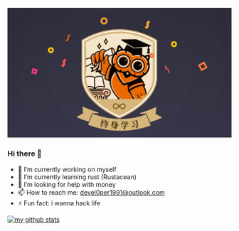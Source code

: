 [![终身学习](./终身学习.png)](http://m.igetget.com/native/sponsor)

### Hi there 👋

- 🔭 I’m currently working on myself
- 🌱 I’m currently learning rust (Rustacean)
- 🤔 I’m looking for help with money
- 📫 How to reach me: devel0per1991@outlook.com
- ⚡ Fun fact: i wanna hack life


[![my github stats](https://github-readme-stats.vercel.app/api?username=goooice)](https://github.com/anuraghazra/github-readme-stats)



<!--
**GoooIce/GoooIce** is a ✨ _special_ ✨ repository because its `README.md` (this file) appears on your GitHub profile.

Here are some ideas to get you started:

- 🔭 I’m currently working on ...
- 🌱 I’m currently learning ...
- 👯 I’m looking to collaborate on ...
- 🤔 I’m looking for help with ...
- 💬 Ask me about ...
- 📫 How to reach me: ...
- 😄 Pronouns: ...
- ⚡ Fun fact: ...
-->
